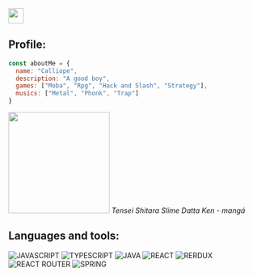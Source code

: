   <div>
   <a href="https://github.com/callioptsu" >
    <img src="https://cdn-icons-png.flaticon.com/512/25/25231.png" width="30px"> 
   </a>
    <h2>Profile:</h2>

```js
const aboutMe = {
  name: "Calliope",
  description: "A good boy",
  games: ["Moba", "Rpg", "Hack and Slash", "Strategy"],
  musics: ["Metal", "Phonk", "Trap"]
}
```  

</div>
  <img src="https://i.pinimg.com/originals/f6/8c/12/f68c12e6fb7a1f6a42c702a6172ff81f.jpg" width="200px" />
  <em>Tensei Shitara Slime Datta Ken - mangá</em>
  <h2>Languages and tools:</h2>

![JAVASCRIPT](https://img.shields.io/badge/-JavaScript-0D1117?style=for-the-badge&logo=javascript&logoColor=yellow)
![TYPESCRIPT](https://img.shields.io/badge/-TypeScript-0D1117?style=for-the-badge&logo=typescript&logoColor=blue)
![JAVA](https://img.shields.io/badge/java-0D1117.svg?style=for-the-badge&logo=openjdk&logoColor=yellow)
![REACT](https://img.shields.io/badge/-React-0D1117?style=for-the-badge&logo=react&logoColor=61DAFB)
![RERDUX](https://img.shields.io/badge/-Redux-0D1117?style=for-the-badge&logo=redux&logoColor=purple)
![REACT ROUTER](https://img.shields.io/badge/-React_Router-0D1117?style=for-the-badge&logo=react-router&logoColor=orange)
![SPRING](https://img.shields.io/badge/Spring-0D1117.svg?style=for-the-badge&logo=Spring&logoColor=green)
</div>
